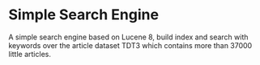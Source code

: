 # Simple Search Engine
 A simple search engine based on Lucene 8, build index and search with keywords over the article dataset TDT3 which contains more than 37000 little articles.
